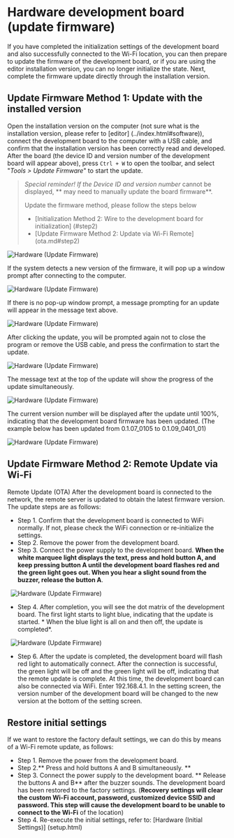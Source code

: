 # Hardware development board (update firmware)

If you have completed the initialization settings of the development board and also successfully connected to the Wi-Fi location, you can then prepare to update the firmware of the development board, or if you are using the editor installation version, you can no longer initialize the state. Next, complete the firmware update directly through the installation version.

## Update Firmware Method 1: Update with the installed version

Open the installation version on the computer (not sure what is the installation version, please refer to [editor] (../index.html#software)), connect the development board to the computer with a USB cable, and confirm that the installation version has been correctly read and developed. After the board (the device ID and version number of the development board will appear above), press `Ctrl + W` to open the toolbar, and select "*Tools > Update Firmware*" to start the update.

> *Special reminder! If the Device ID and version number* cannot be displayed, ** may need to manually update the board firmware**.
>
> Update the firmware method, please follow the steps below
>
> - [Initialization Method 2: Wire to the development board for initialization] (#step2)
> - [Update Firmware Method 2: Update via Wi-Fi Remote] (ota.md#step2)

![Hardware (Update Firmware)](../images/zh-tw/docs/webbit/info/ota-01.jpg)

If the system detects a new version of the firmware, it will pop up a window prompt after connecting to the computer.

![Hardware (Update Firmware)](../images/zh-tw/docs/webbit/info/ota-02.jpg)

If there is no pop-up window prompt, a message prompting for an update will appear in the message text above.

![Hardware (Update Firmware)](../images/zh-tw/docs/webbit/info/ota-04.jpg)

After clicking the update, you will be prompted again not to close the program or remove the USB cable, and press the confirmation to start the update.

![Hardware (Update Firmware)](../images/zh-tw/docs/webbit/info/ota-03.jpg)

The message text at the top of the update will show the progress of the update simultaneously.

![Hardware (Update Firmware)](../images/zh-tw/docs/webbit/info/ota-05.jpg)

The current version number will be displayed after the update until 100%, indicating that the development board firmware has been updated. (The example below has been updated from 0.1.07_0105 to 0.1.09_0401_01)

![Hardware (Update Firmware)](../images/zh-tw/docs/webbit/info/ota-06.jpg)

## Update Firmware Method 2: Remote Update via Wi-Fi

Remote Update (OTA) After the development board is connected to the network, the remote server is updated to obtain the latest firmware version. The update steps are as follows:

- Step 1. Confirm that the development board is connected to WiFi normally. If not, please check the WiFi connection or re-initialize the settings.
- Step 2. Remove the power from the development board.
- Step 3. Connect the power supply to the development board. **When the white marquee light displays the text, press and hold button A, and keep pressing button A until the development board flashes red and the green light goes out. When you hear a slight sound from the buzzer, release the button A**.

  ![Hardware (Update Firmware)](../images/zh-tw/docs/webbit/info/ota-06.gif)

- Step 4. After completion, you will see the dot matrix of the development board. The first light starts to light blue, indicating that the update is started. * When the blue light is all on and then off, the update is completed*.

  ![Hardware (Update Firmware)](../images/zh-tw/docs/webbit/info/ota-07.gif)

- Step 6. After the update is completed, the development board will flash red light to automatically connect. After the connection is successful, the green light will be off and the green light will be off, indicating that the remote update is complete. At this time, the development board can also be connected via WiFi. Enter 192.168.4.1. In the setting screen, the version number of the development board will be changed to the new version at the bottom of the setting screen.

## Restore initial settings

If we want to restore the factory default settings, we can do this by means of a Wi-Fi remote update, as follows:

- Step 1. Remove the power from the development board.
- Step 2.** Press and hold buttons A and B simultaneously. **
- Step 3. Connect the power supply to the development board. ** Release the buttons A and B** after the buzzer sounds. The development board has been restored to the factory settings. (**Recovery settings will clear the custom Wi-Fi account, password, customized device SSID and password. This step will cause the development board to be unable to connect to the Wi-Fi** of the location)
- Step 4. Re-execute the initial settings, refer to: [Hardware (Initial Settings)] (setup.html)